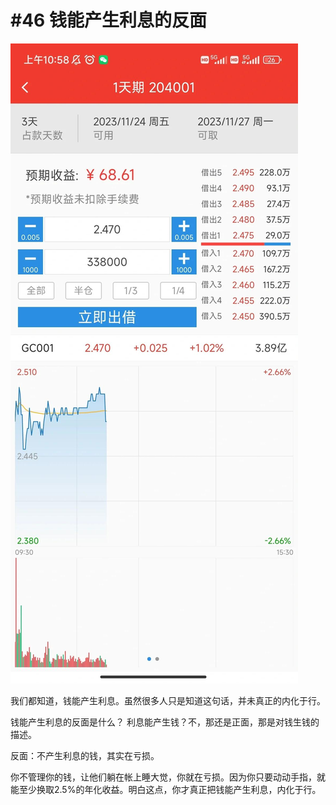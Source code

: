 # #46 钱能产生利息的反面

 ![](img/3d740cba-6f2c-4af5-bdc9-aeeb88f2921c.jpg)
 
我们都知道，钱能产生利息。虽然很多人只是知道这句话，并未真正的内化于行。

钱能产生利息的反面是什么？
利息能产生钱？不，那还是正面，那是对钱生钱的描述。

反面：不产生利息的钱，其实在亏损。

你不管理你的钱，让他们躺在帐上睡大觉，你就在亏损。因为你只要动动手指，就能至少换取2.5%的年化收益。明白这点，你才真正把钱能产生利息，内化于行。